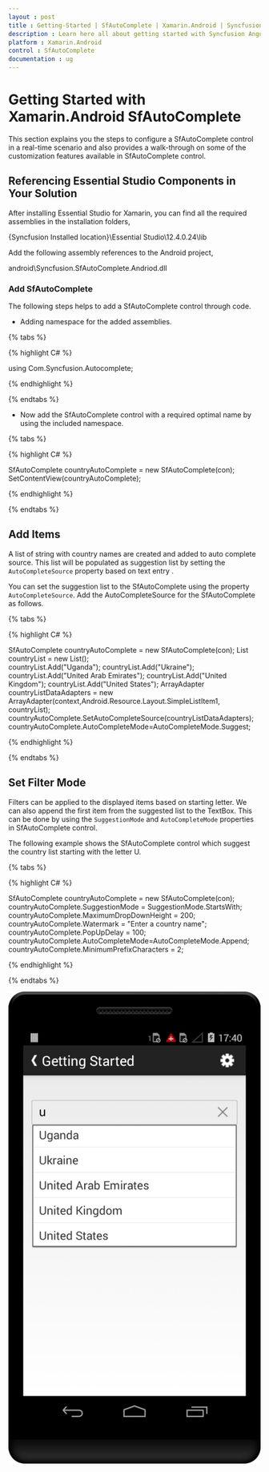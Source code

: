 ```yaml
---
layout : post
title : Getting-Started | SfAutoComplete | Xamarin.Android | Syncfusion
description : Learn here all about getting started with Syncfusion AngularJS RichTextEditor control, its elements, and more.
platform : Xamarin.Android
control : SfAutoComplete
documentation : ug
---
```


# Getting Started with Xamarin.Android SfAutoComplete

This section explains you the steps to configure a SfAutoComplete control in a real-time scenario and also provides a walk-through on some of the customization features available in SfAutoComplete control.

## Referencing Essential Studio Components in Your Solution

After installing Essential Studio for Xamarin, you can find all the required assemblies in the installation folders,

{Syncfusion Installed location}\Essential Studio\12.4.0.24\lib

Add the following assembly references to the Android project,

android\Syncfusion.SfAutoComplete.Andriod.dll

### Add SfAutoComplete

The following steps helps to add a SfAutoComplete control through code.

* Adding namespace for the added assemblies.

{% tabs %}

{% highlight C# %}

using Com.Syncfusion.Autocomplete; 

{% endhighlight %}

{% endtabs %}

* Now add the SfAutoComplete control with a required optimal name by using the included namespace.

{% tabs %}

{% highlight C# %}

SfAutoComplete countryAutoComplete = new SfAutoComplete(con);
SetContentView(countryAutoComplete);
	
{% endhighlight %}

{% endtabs %}

	
## Add Items

A list of string with country names are created and added to auto complete source. This list will be populated as suggestion list by setting the `AutoCompleteSource` property based on text entry .

You can set the suggestion list to the SfAutoComplete using the property `AutoCompleteSource`. Add the AutoCompleteSource for the SfAutoComplete as follows.

{% tabs %}

{% highlight C# %}

SfAutoComplete countryAutoComplete = new SfAutoComplete(con);
List<String> countryList = new List<String>(); 	
countryList.Add("Uganda");
countryList.Add("Ukraine");
countryList.Add("United Arab Emirates");
countryList.Add("United Kingdom");
countryList.Add("United States");
ArrayAdapter<String> countryListDataAdapters = new ArrayAdapter<String>(context,Android.Resource.Layout.SimpleListItem1, countryList);
countryAutoComplete.SetAutoCompleteSource(countryListDataAdapters);
countryAutoComplete.AutoCompleteMode=AutoCompleteMode.Suggest;

{% endhighlight %}

{% endtabs %}

## Set Filter Mode

Filters can be applied to the displayed items based on starting letter. We can also append the first item from the suggested list to the TextBox. This can be done by using the `SuggestionMode` and `AutoCompleteMode` properties in SfAutoComplete control.

The following example shows the SfAutoComplete control which suggest the country list starting with the letter U.

{% tabs %}

{% highlight C# %}

SfAutoComplete countryAutoComplete = new SfAutoComplete(con);
countryAutoComplete.SuggestionMode = SuggestionMode.StartsWith;
countryAutoComplete.MaximumDropDownHeight = 200;
countryAutoComplete.Watermark = "Enter a country name";
countryAutoComplete.PopUpDelay = 100;
countryAutoComplete.AutoCompleteMode=AutoCompleteMode.Append;
countryAutoComplete.MinimumPrefixCharacters = 2;
	
{% endhighlight %}

{% endtabs %}

![Xamarin.Android SfAutoComplete set filter mode](images/gettingstarted.png)